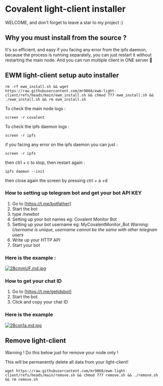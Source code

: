# Covalent light-client installer 
WELCOME, and don't forget to leave a star to my project :) 
## Why you must install from the source ?
It's so efficient, and easy if you facing any error from the ipfs daemon, because the process is running separately, you can just restart it without restarting the main node. And you can run multiple client in ONE server 🤫
## EWM light-client setup auto installer
```
rm -rf ewm_install.sh && wget https://raw.githubusercontent.com/mr9868/ewm-light-client/refs/heads/main/ewm_install.sh && chmod 777 ewm_install.sh && ./ewm_install.sh && rm ewm_install.sh
```
To check the main node logs :
```
screen -r covalent
```
To check the ipfs daemon logs :
```
screen -r ipfs
```

if you facing any error on the ipfs daemon you can just :
``` 
screen -r ipfs
```
then ctrl + c to stop,
then restart again :
```
ipfs daemon --init
```
then close again the screen by pressing ctrl + a +d

### How to setting up telegram bot and get your bot API KEY
1. Go to [https://t.me/botfather]
2. Start the bot
3. type */newbot*
4. Setting up your bot names eg: Covalent Monitor Bot
5. Setting up your bot username eg: MyCovalentMonitor_Bot
 *Warning: Username is unique, username cannot be the same with other telegram users*
6. Write up your HTTP API
7. Start your bot

### Here is the example :
[![2BcmmUF.md.jpg](https://iili.io/2BcmmUF.md.jpg)](https://freeimage.host/i/2BcmmUF)

### How to get your chat ID
1. Go to [https://t.me/getidsbot] 
2. Start the bot
3. Click and copy your chat ID

### Here is the example
[![2Bcsn1a.md.jpg](https://iili.io/2Bcsn1a.md.jpg)](https://freeimage.host/i/2Bcsn1a)


## Remove light-client
Warning ! Do this below just for remove your node only !

This will be permanently delete all data from your light-client!

```
wget https://raw.githubusercontent.com/mr9868/ewm-light-client/refs/heads/main/remove.sh && chmod 777 remove.sh && ./remove.sh && rm remove.sh
```
